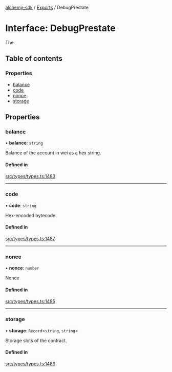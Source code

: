 [alchemy-sdk](../README.md) / [Exports](../modules.md) / DebugPrestate

# Interface: DebugPrestate

The

## Table of contents

### Properties

- [balance](DebugPrestate.md#balance)
- [code](DebugPrestate.md#code)
- [nonce](DebugPrestate.md#nonce)
- [storage](DebugPrestate.md#storage)

## Properties

### balance

• **balance**: `string`

Balance of the account in wei as a hex string.

#### Defined in

[src/types/types.ts:1483](https://github.com/alchemyplatform/alchemy-sdk-js/blob/89d639ce/src/types/types.ts#L1483)

___

### code

• **code**: `string`

Hex-encoded bytecode.

#### Defined in

[src/types/types.ts:1487](https://github.com/alchemyplatform/alchemy-sdk-js/blob/89d639ce/src/types/types.ts#L1487)

___

### nonce

• **nonce**: `number`

Nonce

#### Defined in

[src/types/types.ts:1485](https://github.com/alchemyplatform/alchemy-sdk-js/blob/89d639ce/src/types/types.ts#L1485)

___

### storage

• **storage**: `Record`<`string`, `string`\>

Storage slots of the contract.

#### Defined in

[src/types/types.ts:1489](https://github.com/alchemyplatform/alchemy-sdk-js/blob/89d639ce/src/types/types.ts#L1489)
